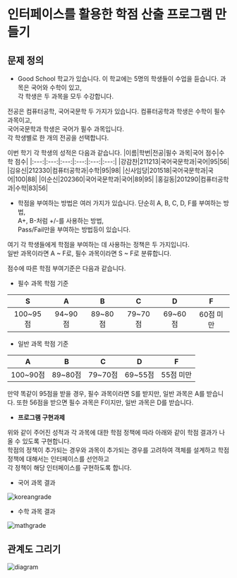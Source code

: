 # 인터페이스를 활용한 학점 산출 프로그램 만들기

## 문제 정의

* Good School 학교가 있습니다. 이 학교에는 5명의 학생들이 수업을 듣습니다. 과목은 국어와 수학이 있고,  
  각 학생은 두 과목을 모두 수강합니다.

전공은 컴퓨터공학, 국어국문학 두 가지가 있습니다. 컴퓨터공학과 학생은 수학이 필수 과목이고,  
국어국문학과 학생은 국어가 필수 과목입니다.  
각 학생별로 한 개의 전공을 선택합니다.

이번 학기 각 학생의 성적은 다음과 같습니다.
|이름|학번|전공|필수 과목|국어 점수|수학 점수|
|:---:|:---:|:---:|:---:|:---:|:---:|
|강감찬|211213|국어국문학과|국어|95|56|
|김유신|212330|컴퓨터공학과|수학|95|98|
|신사임당|201518|국어국문학과|국어|100|88|
|이순신|202360|국어국문학과|국어|89|95|
|홍길동|201290|컴퓨터공학과|수학|83|56|
* 학점을 부여하는 방법은 여러 가지가 있습니다. 단순히 A, B, C, D, F를 부여하는 방법,  
  A+, B-처럼 +/-를 사용하는 방법,  
  Pass/Fail만을 부여하는 방법등이 있습니다.
  
여기 각 학생들에게 학점을 부여하는 데 사용하는 정책은 두 가지입니다.  
일반 과목이라면 A ~ F로, 필수 과목이라면 S ~ F로 분류합니다.  

점수에 따른 학점 부여기준은 다음과 같습니다.

* 필수 과목 학점 기준

|**S**|**A**|**B**|**C**|**D**|**F**|
|:---:|:---:|:---:|:---:|:---:|:---:|
|100~95점|94~90점|89~80점|79~70점|69~60점|60점 미만|

* 일반 과목 학점 기준

|**A**|**B**|**C**|**D**|**F**|
|:---:|:---:|:---:|:---:|:---:|
|100~90점|89~80점|79~70점|69~55점|55점 미만|

만약 똑같이 95점을 받을 경우, 필수 과목이라면 S를 받지만, 일반 과목은 A를 받습니다. 또한 56점을 받으면 필수 과목은 F이지만, 일반 과목은 D를 받습니다.

* **프로그램 구현과제**

위와 같이 주어진 성적과 각 과목에 대한 학점 정책에 따라 아래와 같이 학점 결과가 나올 수 있도록 구현합니다.  
학점의 정책이 추가되는 경우와 과목이 추가되는 경우를 고려하여 객체를 설계하고 학점 정책에 대해서는 인터페이스를 선언하고  
각 정책이 해당 인터페이스를 구현하도록 합니다.

- 국어 과목 결과

![koreangrade](https://user-images.githubusercontent.com/53508659/120093869-fc0da400-c157-11eb-83e8-8801dcd9ece0.PNG)

- 수학 과목 결과

![mathgrade](https://user-images.githubusercontent.com/53508659/120093876-0b8ced00-c158-11eb-93a4-9218dc2039ad.PNG)

## 관계도 그리기
![diagram](https://user-images.githubusercontent.com/53508659/120093906-39723180-c158-11eb-9bbc-0d9b63385b2b.PNG)

